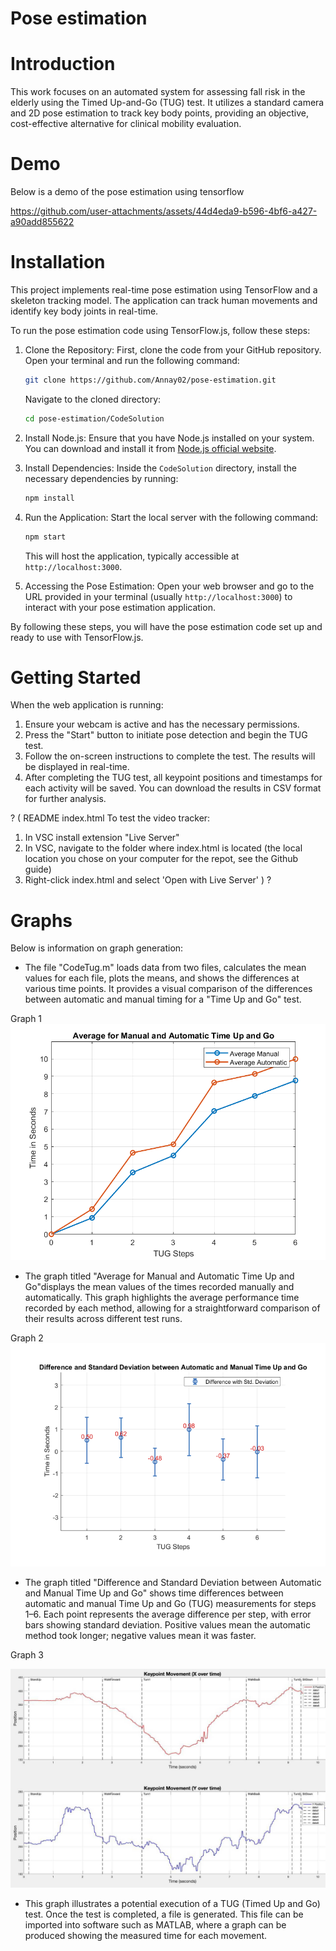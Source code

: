 # Pose estimation

# Introduction 
This work focuses on an automated system for assessing fall risk in the elderly using the Timed Up-and-Go (TUG) test. It utilizes a standard camera and 2D pose estimation to track key body points, providing an objective, cost-effective alternative for clinical mobility evaluation.

# Demo 
Below is a demo of the pose estimation using tensorflow

https://github.com/user-attachments/assets/44d4eda9-b596-4bf6-a427-a90add855622




# Installation
This project implements real-time pose estimation using TensorFlow and a skeleton tracking model. The application can track human movements and identify key body joints in real-time.

To run the pose estimation code using TensorFlow.js, follow these steps:

1. Clone the Repository: 
   First, clone the code from your GitHub repository. Open your terminal and run the following command:
   ```bash
   git clone https://github.com/Annay02/pose-estimation.git
   ```
   Navigate to the cloned directory:
   ```bash
   cd pose-estimation/CodeSolution
   ```

2. Install Node.js:
   Ensure that you have Node.js installed on your system. You can download and install it from [Node.js official website](https://nodejs.org/).

3. Install Dependencies:
   Inside the `CodeSolution` directory, install the necessary dependencies by running:
   ```bash
   npm install
   ```

4. Run the Application:
   Start the local server with the following command:
   ```bash
   npm start
   ```
   This will host the application, typically accessible at `http://localhost:3000`.

5. Accessing the Pose Estimation:
   Open your web browser and go to the URL provided in your terminal (usually `http://localhost:3000`) to interact with your pose estimation application.

By following these steps, you will have the pose estimation code set up and ready to use with TensorFlow.js.

# Getting Started
When the web application is running:

1. Ensure your webcam is active and has the necessary permissions.
2. Press the "Start" button to initiate pose detection and begin the TUG test.
3. Follow the on-screen instructions to complete the test. The results will be displayed in real-time.
4. After completing the TUG test, all keypoint positions and timestamps for each activity will be saved. You can download the results in CSV format for further analysis.

? ( README index.html
To test the video tracker:
1. In VSC install extension "Live Server"
2. In VSC, navigate to the folder where index.html is located (the local location you chose on your computer for the repot, see the Github guide)
3. Right-click index.html and select 'Open with Live Server' ) ? 


# Graphs 
Below is information on graph generation: 
* The file "CodeTug.m" loads data from two files, calculates the mean values for each file, plots the means, and shows the differences at various time points. It provides a visual comparison of the differences between automatic and manual timing for a "Time Up and Go" test.

Graph 1 
![Alt text](https://github.com/Annay02/pose-estimation/blob/main/Graphs/Avrage%20for%20Manual%20and%20Automatic%20Time%20Up%20and%20Go.png)
* The graph titled "Average for Manual and Automatic Time Up and Go"displays the mean values of the times recorded manually and automatically. This graph highlights the average performance time recorded by each method, allowing for a straightforward comparison of their results across different test runs. 

Graph 2 
![Alt text](https://github.com/Annay02/pose-estimation/blob/main/Graphs/Standard%20Deviation%20.png)
* The graph titled "Difference and Standard Deviation between Automatic and Manual Time Up and Go" shows time differences between automatic and manual Time Up and Go (TUG) measurements for steps 1–6. Each point represents the average difference per step, with error bars showing standard deviation. Positive values mean the automatic method took longer; negative values mean it was faster.

Graph 3 

![Alt text](https://github.com/Annay02/pose-estimation/blob/main/Graphs/TUG.jpeg)
* This graph illustrates a potential execution of a TUG (Timed Up and Go) test. Once the test is completed, a file is generated. This file can be imported into software such as MATLAB, where a graph can be produced showing the measured time for each movement.




